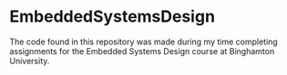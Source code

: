 # EmbeddedSystemsDesign

The code found in this repository was made during my time completing assignments for the Embedded Systems Design course at Binghamton University.
